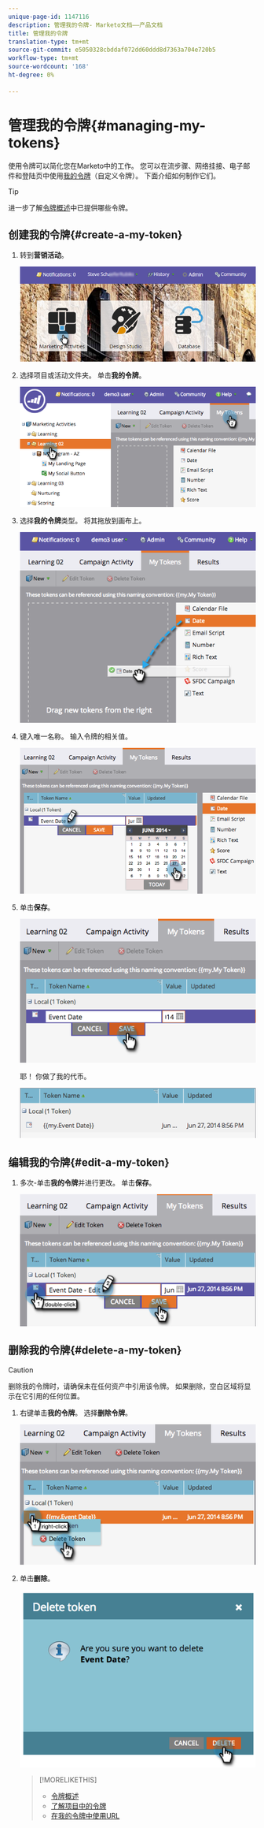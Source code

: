 ```yaml
---
unique-page-id: 1147116
description: 管理我的令牌- Marketo文档——产品文档
title: 管理我的令牌
translation-type: tm+mt
source-git-commit: e5050328cbddaf072dd60ddd8d7363a704e720b5
workflow-type: tm+mt
source-wordcount: '168'
ht-degree: 0%

---
```



# 管理我的令牌{#managing-my-tokens}

使用令牌可以简化您在Marketo中的工作。 您可以在流步骤、网络挂接、电子邮件和登陆页中使用[我的令牌](/help/marketo/product-docs/core-marketo-concepts/programs/tokens/understanding-my-tokens-in-a-program.md)（自定义令牌）。 下面介绍如何制作它们。

>[!TIP]
>
>进一步了解[令牌概述](/help/marketo/product-docs/demand-generation/landing-pages/personalizing-landing-pages/tokens-overview.md)中已提供哪些令牌。

## 创建我的令牌{#create-a-my-token}

1. 转到&#x200B;**营销活动**。

   ![](assets/login-marketing-activities.png)

1. 选择项目或活动文件夹。 单击&#x200B;**我的令牌**。

   ![](assets/image2014-9-18-12-3a4-3a27.png)

1. 选择&#x200B;**我的令牌**&#x200B;类型。 将其拖放到画布上。

   ![](assets/image2014-9-18-12-3a4-3a39.png)

1. 键入唯一名称。 输入令牌的相关值。

   ![](assets/image2014-9-18-12-3a4-3a53.png)

1. 单击&#x200B;**保存**。

   ![](assets/image2014-9-18-12-3a5-3a5.png)

   耶！ 你做了我的代币。

   ![](assets/image2014-9-18-12-3a5-3a15.png)

## 编辑我的令牌{#edit-a-my-token}

1. 多次-单击&#x200B;**我的令牌**&#x200B;并进行更改。 单击&#x200B;**保存**。

   ![](assets/image2014-9-18-12-3a5-3a45.png)

## 删除我的令牌{#delete-a-my-token}

>[!CAUTION]
>
>删除我的令牌时，请确保未在任何资产中引用该令牌。 如果删除，空白区域将显示在它引用的任何位置。

1. 右键单击&#x200B;**我的令牌**。 选择&#x200B;**删除令牌**。

   ![](assets/image2014-9-18-12-3a7-3a24.png)

1. 单击&#x200B;**删除**。

   ![](assets/image2014-9-18-12-3a7-3a31.png)

   >[!MORELIKETHIS]
   >
   >* [令牌概述](/help/marketo/product-docs/demand-generation/landing-pages/personalizing-landing-pages/tokens-overview.md)
   >* [了解项目中的令牌](/help/marketo/product-docs/core-marketo-concepts/programs/tokens/understanding-my-tokens-in-a-program.md)
   >* [在我的令牌中使用URL](/help/marketo/product-docs/email-marketing/general/using-tokens/using-urls-in-my-tokens.md)

